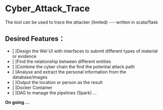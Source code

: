 # Cyber_Attack_Trace
The tool can be used to trace the attacker (limited) --- written in scala/flask


## Desired Features：

- [ ]Design the Wel UI with interfaces to submit different types of material or evidence
- [ ]Find the relationship between different entities
- [ ]Combine the cyber chain the find the potential attack path
- [ ]Analyse and extract the personal information from the database/images
- [ ]Output the location or person as the result
- [ ]Docker Container
- [ ]DAG to manage the pipelines (Spark)
...


**On going ...**
